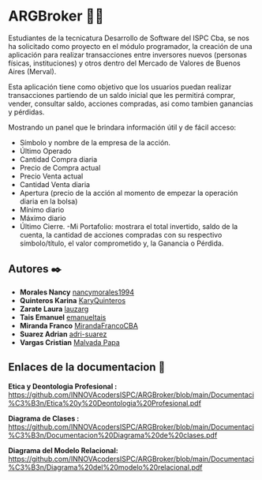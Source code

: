 # ARGBroker 🚀🚀

Estudiantes de la tecnicatura Desarrollo de Software del ISPC Cba, se nos ha solicitado como proyecto en el módulo programador, la creación de una aplicación para realizar transacciones entre inversores nuevos (personas físicas, instituciones) y otros dentro del Mercado de Valores de Buenos Aires (Merval).

Esta aplicación tiene como objetivo que los usuarios puedan realizar transacciones partiendo de un saldo inicial que les permitirá comprar, vender, consultar saldo, acciones compradas, asi como tambien ganancias y pérdidas. 


Mostrando un panel que le brindara  información útil y de fácil acceso:   

- Símbolo y nombre de la empresa de la acción. 
- Último Operado
- Cantidad Compra diaria
- Precio de Compra actual
- Precio Venta actual
- Cantidad Venta diaria
- Apertura (precio de la acción al momento de empezar la operación diaria en la bolsa)
- Mínimo diario
- Máximo diario
- Último Cierre.
 -Mi Portafolio:  mostrara el total invertido, saldo de la cuenta, la
cantidad de acciones compradas con su respectivo símbolo/título, el valor comprometido y, la Ganancia o Pérdida.


## Autores ✒️
* **Morales Nancy**  [nancymorales1994](https://github.com/nancymorales1994)
* **Quinteros Karina**  [KaryQuinteros](https://github.com/KaryQuinteros)
* **Zarate Laura**  [lauzarg](https://github.com/lauzarg)
* **Tais Emanuel**  [emanueltais](https://github.com/emanueltais)
* **Miranda Franco**  [MirandaFrancoCBA](https://github.com/MirandaFrancoCBA)
* **Suarez Adrian**  [adri-suarez](https://github.com/adri-suarez)
* **Vargas Cristian**  [Malvada Papa](https://github.com/Malvadapapa)

## Enlaces de la documentacion 📄

**Etica y Deontologia Profesional :** https://github.com/INNOVAcodersISPC/ARGBroker/blob/main/Documentaci%C3%B3n/Etica%20y%20Deontologia%20Profesional.pdf

**Diagrama de Clases :** https://github.com/INNOVAcodersISPC/ARGBroker/blob/main/Documentaci%C3%B3n/Documentacion%20Diagrama%20de%20clases.pdf

**Diagrama del Modelo Relacional:** https://github.com/INNOVAcodersISPC/ARGBroker/blob/main/Documentaci%C3%B3n/Diagrama%20del%20modelo%20relacional.pdf




